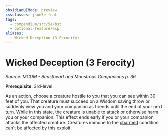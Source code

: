 ```yaml
---
obsidianUIMode: preview
cssclasses: json5e-feat
tags:
  - compendium/src/5e/bst
  - optional-feature/exp
aliases:
  - Wicked Deception (3 Ferocity)
---
```

# Wicked Deception (3 Ferocity)
*Source: MCDM - Beastheart and Monstrous Companions p. 36*  

**Prerequisite**: 3rd-level

As an action, choose a creature hostile to you that you can see within 30 feet of you. That creature must succeed on a Wisdom saving throw or suddenly view you and your companion as friends until the end of your next turn. While in this state, the creature is unable to attack or otherwise harm you or your companion. This effect ends early if you or your companion attacks the affected creature. Creatures immune to the [charmed](2-Mechanics/CLI/rules/conditions.md#charmed) condition can't be affected by this exploit.